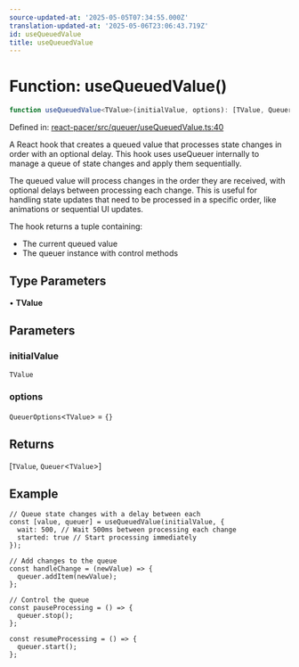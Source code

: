```yaml
---
source-updated-at: '2025-05-05T07:34:55.000Z'
translation-updated-at: '2025-05-06T23:06:43.719Z'
id: useQueuedValue
title: useQueuedValue
---
```


<!-- DO NOT EDIT: this page is autogenerated from the type comments -->

# Function: useQueuedValue()

```ts
function useQueuedValue<TValue>(initialValue, options): [TValue, Queuer<TValue>]
```

Defined in: [react-pacer/src/queuer/useQueuedValue.ts:40](https://github.com/TanStack/pacer/blob/main/packages/react-pacer/src/queuer/useQueuedValue.ts#L40)

A React hook that creates a queued value that processes state changes in order with an optional delay.
This hook uses useQueuer internally to manage a queue of state changes and apply them sequentially.

The queued value will process changes in the order they are received, with optional delays between
processing each change. This is useful for handling state updates that need to be processed
in a specific order, like animations or sequential UI updates.

The hook returns a tuple containing:
- The current queued value
- The queuer instance with control methods

## Type Parameters

• **TValue**

## Parameters

### initialValue

`TValue`

### options

`QueuerOptions`\<`TValue`\> = `{}`

## Returns

\[`TValue`, `Queuer`\<`TValue`\>\]

## Example

```tsx
// Queue state changes with a delay between each
const [value, queuer] = useQueuedValue(initialValue, {
  wait: 500, // Wait 500ms between processing each change
  started: true // Start processing immediately
});

// Add changes to the queue
const handleChange = (newValue) => {
  queuer.addItem(newValue);
};

// Control the queue
const pauseProcessing = () => {
  queuer.stop();
};

const resumeProcessing = () => {
  queuer.start();
};
```
